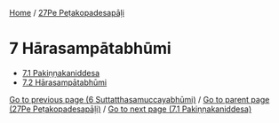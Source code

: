 
[Home](/) / [27Pe Peṭakopadesapāḷi](../27Pe.md)

# 7 Hārasampātabhūmi

* [7.1 Pakiṇṇakaniddesa](7/7.1.md)
* [7.2 Hārasampātabhūmi](7/7.2.md)

[Go to previous page (6 Suttatthasamuccayabhūmi)](6.md) / [Go to parent page (27Pe Peṭakopadesapāḷi)](0.md) / [Go to next page (7.1 Pakiṇṇakaniddesa)](7/7.1.md)


